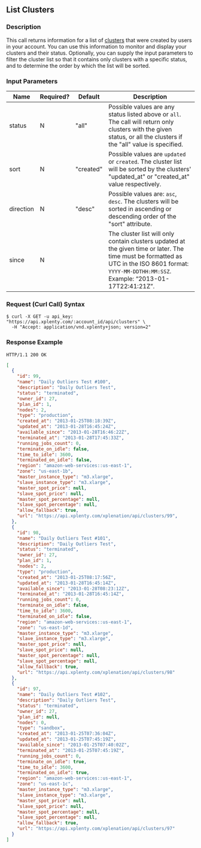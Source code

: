 ## List Clusters

### Description
This call returns information for a list of [clusters](https://github.com/xplenty/xplenty-api-doc-v2/blob/master/resources/cluster.md) that were created by users in your account.
You can use this information to monitor and display your clusters and their status.
Optionally, you can supply the input parameters to filter the cluster list so that it contains only clusters with a specific status, and to determine the order by which the list will be sorted.

### Input Parameters

|Name|Required?|Default|Description|
|----|---------|-------|-----------|
status|N|"all"|Possible values are any status listed above or ```all```. The call will return only clusters with the given status, or all the clusters if the "all" value is specified.
sort|N|"created"|Possible values are ```updated``` or ```created```. The cluster list will be sorted by the clusters' "updated_at" or "created_at" value respectively.
direction|N|"desc"|Possible values are: ```asc```, ```desc```. The clusters will be sorted in ascending or descending order of the "sort" attribute.
since|N| |The cluster list will only contain clusters updated at the given time or later. The time must be formatted as UTC in the ISO 8601 format: ```YYYY-MM-DDTHH:MM:SSZ```. Example: “2013-01-17T22:41:21Z”.

### Request (Curl Call) Syntax
```shell
$ curl -X GET -u api_key: "https://api.xplenty.com/:account_id/api/clusters" \
  -H "Accept: application/vnd.xplenty+json; version=2"
```

### Response Example
```HTTP
HTTP/1.1 200 OK
```

```json
[
  {
    "id": 99,
    "name": "Daily Outliers Test #100",
    "description": "Daily Outliers Test",
    "status": "terminated",
    "owner_id": 27,
    "plan_id": 1,
    "nodes": 2,
    "type": "production",
    "created_at": "2013-01-25T08:18:39Z",
    "updated_at": "2013-01-28T16:45:24Z",
    "available_since": "2013-01-28T16:46:22Z",
    "terminated_at": "2013-01-28T17:45:33Z",
    "running_jobs_count": 0,
    "terminate_on_idle": false,
    "time_to_idle": 3600,
    "terminated_on_idle": false,
    "region": "amazon-web-services::us-east-1",
    "zone": "us-east-1b",
    "master_instance_type": "m3.xlarge",
    "slave_instance_type": "m3.xlarge",
    "master_spot_price": null,
    "slave_spot_price": null,
    "master_spot_percentage": null,
    "slave_spot_percentage": null,
    "allow_fallback": true,
    "url": "https://api.xplenty.com/xplenation/api/clusters/99",
  },
  {
    "id": 98,
    "name": "Daily Outliers Test #101",
    "description": "Daily Outliers Test",
    "status": "terminated",
    "owner_id": 27,
    "plan_id": 1,
    "nodes": 2,
    "type": "production",
    "created_at": "2013-01-25T08:17:56Z",
    "updated_at": "2013-01-28T16:45:14Z",
    "available_since": "2013-01-28T08:23:12Z",
    "terminated_at": "2013-01-28T16:45:14Z",
    "running_jobs_count": 0,
    "terminate_on_idle": false,
    "time_to_idle": 3600,
    "terminated_on_idle": false,
    "region": "amazon-web-services::us-east-1",
    "zone": "us-east-1d",
    "master_instance_type": "m3.xlarge",
    "slave_instance_type": "m3.xlarge",
    "master_spot_price": null,
    "slave_spot_price": null,
    "master_spot_percentage": null,
    "slave_spot_percentage": null,
    "allow_fallback": true,
    "url": "https://api.xplenty.com/xplenation/api/clusters/98"
  },
  {
    "id": 97,
    "name": "Daily Outliers Test #102",
    "description": "Daily Outliers Test",
    "status": "terminated",
    "owner_id": 27,
    "plan_id": null,
    "nodes": 0,
    "type": "sandbox",
    "created_at": "2013-01-25T07:36:04Z",
    "updated_at": "2013-01-25T07:45:19Z",
    "available_since": "2013-01-25T07:40:02Z",
    "terminated_at": "2013-01-25T07:45:19Z",
    "running_jobs_count": 0,
    "terminate_on_idle": true,
    "time_to_idle": 3600,
    "terminated_on_idle": true,
    "region": "amazon-web-services::us-east-1",
    "zone": "us-east-1c",
    "master_instance_type": "m3.xlarge",
    "slave_instance_type": "m3.xlarge",
    "master_spot_price": null,
    "slave_spot_price": null,
    "master_spot_percentage": null,
    "slave_spot_percentage": null,
    "allow_fallback": true,
    "url": "https://api.xplenty.com/xplenation/api/clusters/97"
  }
]
```
